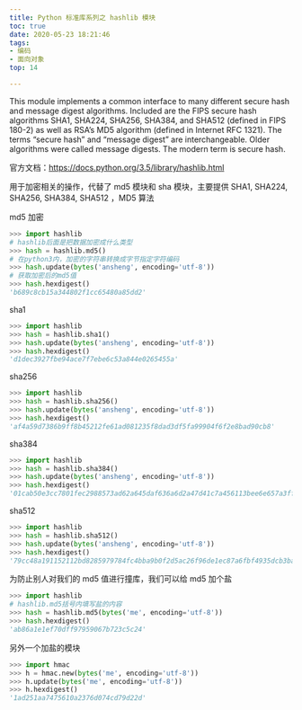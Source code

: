 ```yaml
---
title: Python 标准库系列之 hashlib 模块
toc: true
date: 2020-05-23 18:21:46
tags:
- 编码
- 面向对象
top: 14

---
```


This module implements a common interface to many different secure hash and message digest algorithms. Included are the FIPS secure hash algorithms SHA1, SHA224, SHA256, SHA384, and SHA512 (defined in FIPS 180-2) as well as RSA’s MD5 algorithm (defined in Internet RFC 1321). The terms “secure hash” and “message digest” are interchangeable. Older algorithms were called message digests. The modern term is secure hash.

官方文档：https://docs.python.org/3.5/library/hashlib.html

用于加密相关的操作，代替了 md5 模块和 sha 模块，主要提供 SHA1, SHA224, SHA256, SHA384, SHA512 ，MD5 算法

md5 加密

```python
>>> import hashlib
# hashlib后面是把数据加密成什么类型
>>> hash = hashlib.md5()
# 在python3内，加密的字符串转换成字节指定字符编码
>>> hash.update(bytes('ansheng', encoding='utf-8'))
# 获取加密后的md5值
>>> hash.hexdigest()
'b689c8cb15a344802f1cc65480a85dd2'
```

sha1

```python
>>> import hashlib
>>> hash = hashlib.sha1()
>>> hash.update(bytes('ansheng', encoding='utf-8'))
>>> hash.hexdigest()
'd1dec3927fbe94ace7f7ebe6c53a844e0265455a'
```

sha256

```python
>>> import hashlib
>>> hash = hashlib.sha256()
>>> hash.update(bytes('ansheng', encoding='utf-8'))
>>> hash.hexdigest()
'af4a59d7386b9ff8b45212fe61ad081235f8dad3df5fa99904f6f2e8bad90cb8'
```

sha384

```python
>>> import hashlib
>>> hash = hashlib.sha384()
>>> hash.update(bytes('ansheng', encoding='utf-8'))
>>> hash.hexdigest()
'01cab50e3cc7801fec2988573ad62a645daf636a6d2a47d41c7a456113bee6e657a3ff367029f617e38a03d732c8113d'
```

sha512

```python
>>> import hashlib
>>> hash = hashlib.sha512()
>>> hash.update(bytes('ansheng', encoding='utf-8'))
>>> hash.hexdigest()
'79cc48a191152112bd8285979784fc4bba9b0f2d5ac26f96de1ec87a6fbf4935dcb3ba9bc027c3791875b96dd725e01863602f59d4a561bbd2823495cd4553fc'
```

为防止别人对我们的 md5 值进行撞库，我们可以给 md5 加个盐

```python
>>> import hashlib
# hashlib.md5括号内填写盐的内容
>>> hash = hashlib.md5(bytes('me', encoding='utf-8'))
>>> hash.hexdigest()
'ab86a1e1ef70dff97959067b723c5c24'
```

另外一个加盐的模块

```python
>>> import hmac
>>> h = hmac.new(bytes('me', encoding='utf-8'))
>>> h.update(bytes('me', encoding='utf-8'))
>>> h.hexdigest()
'1ad251aa7475610a2376d074cd79d22d'
```